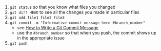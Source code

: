 1. `git status` so that you know what files you changed
2. `git diff HEAD` to see all the changes you made in particular files
3. `git add file1 file2 file3` 
4. `git commit -m "Informative commit message here #branch_number"`
	- see [How to Write a Git Commit Message](https://cbea.ms/git-commit/)
	- use the `#branch_number` so that when you push, the commit shows up in the appropriate issue
5. `git push`